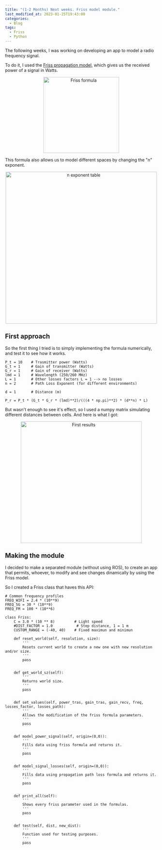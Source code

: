 ```yaml
---
title: "(1-2 Months) Next weeks. Friss model module."
last_modified_at: 2023-01-25T19:43:00
categories:
  - Blog
tags:
  - Friss
  - Python
---
```

The following weeks, I was working on developing an app to model a radio frequency signal.

To do it, I used the [Friss propagation model](https://www.gaussianwaves.com/2013/09/friss-free-space-propagation-model/), which gives us the received power of a signal in Watts.

<p align="center">
<img src="/2022-tfg-cristian-sanchez/images/Friss_formula.png" alt="Friss formula" width="250"/>
</p>

This formula also allows us to model different spaces by changing the "n" exponent.

<p align="center">
<img src="/2022-tfg-cristian-sanchez/images/Friss_n_exponent_table.png" alt="n exponent table" width="500"/>
</p>

## First approach

So the first thing I tried is to simply implementing the formula numerically, and test it to see how it works.

```Python3
P_t = 10    # Trasmitter power (Watts)
G_t = 1     # Gain of transmitter (Watts)
G_r = 1     # Gain of receiver (Watts)
lmd = 1     # Wavelength (250/260 MHz)
L = 1       # Other losses factors L = 1 --> no losses
n = 2       # Path Loss Exponent (for different environments)

d = 1       # Distance (m)

P_r = P_t * (G_t * G_r * (lmd)**2)/(((4 * np.pi)**2) * (d**n) * L)
```

But wasn't enough to see it's effect, so I used a numpy matrix simulating different distances between cells. And here is what I got:

<p align="center">
<img src="/2022-tfg-cristian-sanchez/images/Friss_first_results.png" alt="First results" width="400"/>
</p>

## Making the module

I decided to make a separated module (without using ROS), to create an app that permits, whoever, to modify and see changes dinamically by using the Friss model.

So I created a Friss class that haves this API:

```Python3
# Common frequency profiles
FREQ_WIFI = 2.4 * (10**9)
FREQ_5G = 30 * (10**9)
FREQ_FM = 100 * (10**6)

class Friss:
    C = 3.0 * (10 ** 8)         # Light speed
    #DIST_FACTOR = 1.0           # Step distance, 1 = 1 m
    CUSTOM_RANGE = (-40, 40)    # Fixed maximun and minimun

    def reset_world(self, resolution, size):
        '''
        Resets current world to create a new one with new resolution and/or size.
        '''
        pass


    def get_world_sz(self):
        '''
        Returns world size.
        '''
        pass


    def set_values(self, power_tras, gain_tras, gain_recv, freq, losses_factor, losses_path):
        '''
        Allows the modification of the friss formula parameters.
        '''
        pass


    def model_power_signal(self, origin=(0,0)):
        '''
        Fills data using friss formula and returns it.
        '''
        pass


    def model_signal_losses(self, origin=(0,0)):
        '''
        Fills data using propagation path loss formula and returns it.
        '''
        pass


    def print_all(self):
        '''
        Shows every friss parameter used in the formulas.
        '''
        pass

                 
    def test(self, dist, new_dist):
        '''
        Function used for testing purposes.
        '''
        pass
```